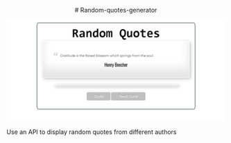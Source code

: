 <p align="center">
# Random-quotes-generator
</p>

![](images/random-quotes.png)

Use an API to display random quotes from different authors
